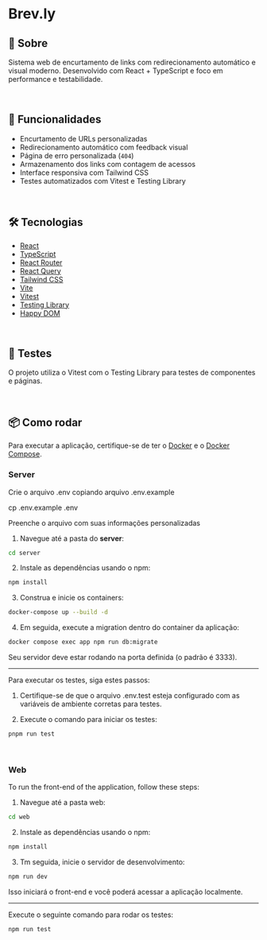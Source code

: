 # Brev.ly

## 📑 Sobre

Sistema web de encurtamento de links com redirecionamento automático e visual moderno. Desenvolvido com React + TypeScript e foco em performance e testabilidade.

<br/>

## 🚀 Funcionalidades

- Encurtamento de URLs personalizadas
- Redirecionamento automático com feedback visual
- Página de erro personalizada (`404`)
- Armazenamento dos links com contagem de acessos
- Interface responsiva com Tailwind CSS
- Testes automatizados com Vitest e Testing Library

<br/>

## 🛠 Tecnologias

- [React](https://reactjs.org/)
- [TypeScript](https://www.typescriptlang.org/)
- [React Router](https://reactrouter.com/)
- [React Query](https://tanstack.com/query/v4)
- [Tailwind CSS](https://tailwindcss.com/)
- [Vite](https://vitejs.dev/)
- [Vitest](https://vitest.dev/)
- [Testing Library](https://testing-library.com/)
- [Happy DOM](https://github.com/capricorn86/happy-dom)

<br/>

## 🧪 Testes

O projeto utiliza o Vitest com o Testing Library para testes de componentes e páginas.

<br/>

## 📦 Como rodar

Para executar a aplicação, certifique-se de ter o [Docker](https://www.docker.com/) e o [Docker Compose](https://docs.docker.com/compose/).

### Server

Crie o arquivo .env copiando arquivo .env.example

cp .env.example .env

Preenche o arquivo com suas informações personalizadas

1. Navegue até a pasta do **server**:

```bash
cd server
```

2. Instale as dependências usando o npm:

```bash
npm install
```

3. Construa e inicie os containers:

```bash
docker-compose up --build -d
```

4. Em seguida, execute a migration dentro do container da aplicação:

```bash
docker compose exec app npm run db:migrate
```

Seu servidor deve estar rodando na porta definida (o padrão é 3333).

<hr />

Para executar os testes, siga estes passos:

1. Certifique-se de que o arquivo .env.test esteja configurado com as variáveis de ambiente corretas para testes.

2. Execute o comando para iniciar os testes:

```bash
pnpm run test
```

<br/>

### Web

To run the front-end of the application, follow these steps:

1. Navegue até a pasta web:

```bash
cd web
```

2. Instale as dependências usando o npm:

```bash
npm install
```

3. Tm seguida, inicie o servidor de desenvolvimento:

```bash
npm run dev
```

Isso iniciará o front-end e você poderá acessar a aplicação localmente.

<hr />

Execute o seguinte comando para rodar os testes:

```bash
npm run test
```
